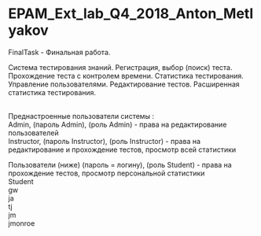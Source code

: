 # EPAM_Ext_lab_Q4_2018_Anton_Metlyakov
FinalTask - Финальная работа.

Система тестирования знаний. Регистрация, выбор (поиск) теста. Прохождение теста с контролем времени.
Статистика тестирования. Управление пользователями. Редактирование тестов. 
Расширенная статистика тестирования.<br><br>

Преднастроенные пользователи системы :<br>
Admin, (пароль Admin), (роль Admin) - права на редактирование пользователей <br>
Instructor, (пароль Instructor), (роль Instructor) - права на редактирование и прохождение тестов, просмотр всей статистики<br>

Пользователи (ниже) (пароль = логину), (роль Student) - права на прохождение тестов, просмотр персональной статистики<br>
Student<br>
gw<br>
ja<br>
tj<br>
jm<br>
jmonroe<br>
